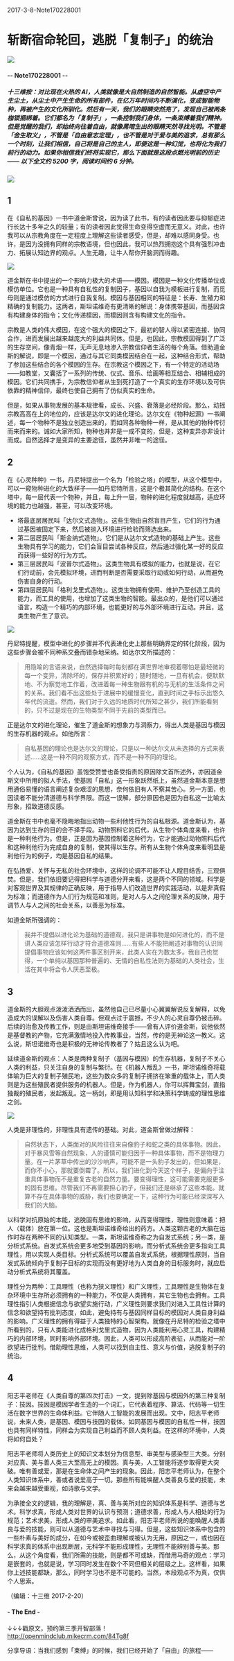 2017-3-8-Note170228001

# 斩断宿命轮回，逃脱「复制子」的统治

![](https://mmbiz.qlogo.cn/mmbiz_jpg/P7zzkBGoztHzxT7gkyjg038c1WhJX5dzpY1v0liagMZ9icyJIicwW6XqOUroiaFsTVPUgmemvHxYrcGNXbD7DrO5zg/0?wx_fmt=jpeg)

#### -- Note170228001 --

##### **十三维按**：对比现在火热的 AI，人类就像是大自然制造的自然智能。从虚空中产生尘土，从尘土中产生生命的所有部件，在亿万年时间内不断演化，变成智能物种，再被产生的文化所驯化。然后有一天，我们的眼睛突然亮了，发现自己被两条枷锁捆绑着。它们都名为「复制子」，一条控制我们身体，一条束缚着我们精神。但是觉醒的我们，却始终向往着自由，就像黑暗生出的眼睛天然寻找光明。不管是「舍生取义」，不管是「自由意志定理」，也不管是对于爱与美的追求，总有那么一个时刻，让我们相信，自己将是自己的主人，即便这是一种幻觉，也将化为我们前行的动力。如果你相信我们终将实现它，那么下面就是这段点燃光明前的历史—— **以下全文约 5200 字，阅读时间约 6 分钟。**
![](https://mmbiz.qlogo.cn/mmbiz_jpg/P7zzkBGoztFdTT1RPIdf6ORianbMULhviaXy7lWYAPo2zx7gibtKJCE5rNZT51f2n309SQsYl6xGHqXF8tIibrbRmg/0?wx_fmt=jpeg)


## 1
在《自私的基因》一书中道金斯曾说，因为读了此书，有的读者因此要与抑郁症进行长达十多年之久的较量；有的读者因此觉得生命变得空虚而无意义。对此，也许我可以从宗教角度在一定程度上理解这些读者感受，但是，却难以感同身受。也许，是因为没拥有同样的宗教语境，但也因此，我可以热烈拥抱这个具有强烈冲击力、拓展认知边界的观点。人生无趣，让牛人帮你开脑洞而得趣。

![](https://mmbiz.qlogo.cn/mmbiz_jpg/P7zzkBGoztGa5fhHUZYvjZ3lic8ibPHs0S7JewgIXsibj9g4aGJlrzCt3W5kHkfFZUubibZmaEp418bw2DoEziaZg8Q/0?wx_fmt=jpeg)

道金斯在书中提出的一个影响力极大的术语——模因。模因是一种文化传播单位或模仿单位。它也是一种具有自私性的复制因子，基因以自我为模板进行复制，而觅母则是通过模仿的方式进行自我复制。模因与基因相同的特征是：长寿、生殖力和精确的复制能力。这两者，斯坦诺维奇有更清晰的解说：身体携带基因，而基因含有构建身体的指令；文化传递模因，而模因则含有构建文化的指令。

宗教是人类的伟大模因，在这个强大的模因之下，最初的智人得以紧密连接、协同合作，进而发展出越来越庞大的利益共同体。但是，也因此，宗教模因得到了广泛的生存空间，像青烟一样，无声无息地渗入宗教信仰者生活的每个角落。借助道金斯的解说，即是一个模因，通过与其它同类模因结合在一起，这种结合形式，帮助了参加这些结合的各个模因的生存。在宗教这个模因之下，有一个特定的活动场——如教堂，又囊括了一系列的传统、仪式、音乐、绘画等相互结合、相辅相成的模因。它们共同携手，为宗教信仰者从生到死打造了一个真实的生存环境以及可供依靠的精神信仰，最终也使自己拥有了仿似真实的生命。

但是，如果从事物发展的基本规律看，成长、兴盛、衰落是必经阶段。那么，动摇宗教高高在上的地位的，应该是达尔文的进化理论。达尔文在《物种起源》一书阐述，每一个物种不是独立创造出来的，而如同各种物种一样，是从其他的物种传衍而来而来的。诚如大家所知，物种也并非是一成不变的，但是，这种变异亦非设计而成。自然选择才是变异的主要途径，虽然并非唯一的途径。

## 2
在《心灵种种》一书，丹尼特提出一个名为「检验之塔」的模型，从这个模型中，可以一窥物种进化的大致样子——如丹尼特所言，这是个极其简化的结构。在这个塔中，每一层代表一个物种，并且，每上升一层，物种的进化程度就越高，适应环境的能力也越强，甚至，可以改变环境。

- 塔最底层居民叫「达尔文式造物」。这些生物由自然盲目产生，它们的行为通过基因被固定下来，然后被抛入环境进行检验而筛选出来。
- 第二层居民叫「斯金纳式造物」。它们是从达尔文式造物的基础上产生。这些生物具有学习的能力，它们会盲目尝试各种反应，然后通过强化某一好的反应而获得一些好的行为方式。
- 第三层居民叫「波普尔式造物」。这类生物具有模拟的能力，也就是说，在它们行动前，会先模拟环境，进而判断是否需要采取行动或如何行动，从而避免伤害自身的行动。
- 第四层居民叫「格利戈里式造物」。这类生物拥有使用、维护乃至创造工具的能力，而工具的使用，也增加了这类生物的智能。最出众的，是他们可以通过语言，构造一个精巧的内部环境，也能更好的与外部环境进行互动。并且，这类生物产生了意识。

![](https://mmbiz.qlogo.cn/mmbiz_jpg/P7zzkBGoztGa5fhHUZYvjZ3lic8ibPHs0S4XO8d1QIwQ3kibFZ3OHJwm42o7iaSe6WTkyEZ01EPmq9uibHIhKj8NOGA/0?wx_fmt=jpeg)

丹尼特提醒，模型中进化的步骤并不代表进化史上那些明确界定的转化阶段，因为这些步骤会被不同种系交叠而错杂地采纳。如达尔文所描述的：

> 用隐喻的言语来说，自然选择每时每刻都在满世界地审视着哪怕是最轻微的每一个变异，清除坏的，保存并积累好的；随时随地，一旦有机会，便默默地、不为察觉地工作着，改进着每一种生物跟有机的与无机的生活条件之间的关系。我们看不出这些处于进展中的缓慢变化，直到时间之手标示出悠久年代的流逝。然而，我们对于久远的地质时代所知之甚少，我们所能看到的，只不过是现在的生物类型不同于先前的类型而已。

正是达尔文的进化理论，催生了道金斯的想象力与洞察力，得出人类是基因与模因的生存机器的观点。如他所言：

> 自私基因的理论也是达尔文的理论，只是以一种达尔文从未选择的方式来表述……这是一种不同的观察方式，而不是一种不同的理论。

个人认为，《自私的基因》虽饱受赞誉也备受指责的原因除文首所述外，亦因道金斯文中所用的拟人手法，使基因「自私」这一形象跃然纸上，虽然道金斯本意是想用通俗易懂的语言阐述复杂艰涩的思想，奈何依旧有人不察其苦心。另一方面，也因读者不能分清道德与科学界限。而这一误解，部分原因也是因为自私这一比喻太形象，招致道德反感。

道金斯在书中也毫不隐晦地指出动物一些利他性行为的自私根源。道金斯认为，基因为达到生存的目的会不择手段。动物照料它的后代，从生物个体角度来看，也许是一种利他行为。但是，正是因为基因控制着这种行为，它才能通过动物照料后代和这种利他行为完成自身的复制，使其得以生存。所有从生物个体角度来看明显是利他行为的例子，均是基因自私的结果。

在弘扬爱、关怀与无私的社会环境中，这样的论调不可能不让人瞠目结舌，三观俱焚。但是，我们依旧要记得把科学与道德分开来看，这是两个不同的领域。科学是对客观世界及其规律的正确反映，用于指导人们改造世界的实践活动，以是非真假为标准；而道德作为人们行为规范和准则，是对人与人之间伦理关系的反映，用于调节人与人之间的社会关系，以善恶为标准。

如道金斯所强调的：

> 我并不提倡以进化论为基础的道德观，我只是讲事物是如何进化的，而不是讲人类应该怎样行动才符合道德准则……有些人不能把阐述对事物的认识同提倡事物应该如何这两件事区别开来，此类人实在为数太多。我自己也觉得，一个单纯以基因那种普遍的、无情的自私性法则为基础的人类社会，生活在其中将会令人厌恶至极。

## 3
道金斯的大胆观点泼泼洒洒而出，虽然他自己已尽量小心翼翼解说反复解释，以免造成大的误解以及伤害人类自尊。但观点过于震撼，不少人的心灵自尊仍被击碎。后续的治愈及传教工作，则是由斯坦诺维奇接手——曾有人评价道金斯，说他依然是基督教的产物，它充满激情地投入传教事业，当然，传的是无神论这一教义。这么说，斯坦诺维奇也是积极的无神论传教者了？姑且这么认为吧。

延续道金斯的观点：人类是两种复制子（基因与模因）的生存机器，复制子不关心人类的利益，只关注自身的复制与繁衍。在《机器人叛乱》一书，斯坦诺维奇将载体喻为巨大的复制子殖民地，这些为数众多的复制子拥挤在笨重的载体上，而人类则是为这些殖民者提供服务的机器人。但是，作为机器人，你可以挥舞宝剑，直指独裁的殖民者，发起叛乱。这一柄剑，即是用认知科学和决策科学铸成的理性思维之剑。

![](https://mmbiz.qlogo.cn/mmbiz_jpg/P7zzkBGoztGa5fhHUZYvjZ3lic8ibPHs0SmcBrbdYX3cpcQUicHqnKqFhnZdDZ7mZWmXpMwRBX7yy77vZdZvaEC0Q/0?wx_fmt=jpeg)

人类是非理性的，非理性具有遗传的基础。对此，道金斯曾做过解释：

> 自然状态下，人类面对的风险往往来自像豹子和蛇之类的具体事物。因此，对于暴风雪等自然现象，人的谨慎可能归因于一种具体事物，而不是物理力量。在一片茅草中传出的沙沙响声，可能不是一头豹子发出的，但如果是，而你不小心，那就要倒霉了。所以，我们进化到今天这个样子，是偏向于注重具体事物而不是重复古老的自然力量。要变得理性，这可能需要克服更多的固有思维。尽管我们不再需要担心豹子，但我们还是继承了这些本能。就算不存在具体事物的威胁，我们也要确定一下，这种行为可能已经深深写入我们的大脑。

以科学对抗原始的本能，逃脱固有思维的影响，从而变得理性，理性则意味着：把人（载体）放在第一位。这也是斯坦诺维奇给出的药方。人类这颗古老的大脑在运作时存在两种不同的认知类型。一类，斯坦诺维奇称之为自发式系统；另一类，是分析式系统。自发式系统会更多地受到基因的影响，而分析式系统会更多指向工具理性，用以实现人类目标。分析式系统可以覆盖自发式系统，根据理性原则，当自发式系统倾向于复制子目标的实现而没有更好地为人类自身的目标服务时，就应启动分析式系统将其覆盖。

理性分为两种：工具理性（也称为狭义理性）和广义理性，工具理性是生物体在复杂环境中生存所必须拥有的一种能力，不仅是人类拥有，其它生物也会拥有。工具理性指引人类根据信念与欲望实施行动，广义理性则要求我们对进入工具性计算的信念和欲望持有批判态度，如此，避免持有与基因同样目标的模因对人类自身利益的影响。广义理性的拥有得益于人类独特的心智架构。就像在丹尼特的检验之塔中所看到的，只有人类能进化成格利戈里式造物，因为人类能利用心灵工具，构建精巧的内部环境，同时影响外部环境。因此，人类可以形成高阶表征，从而能对一阶欲望进行批判。借助理性思维，人类可以找到自主性、意义与价值，逃脱复制子的统治。

## 4
阳志平老师在《人类自尊的第四次打击》一文，提到除基因与模因外的第三种复制子：技因。技因是模因学者生造的一个词汇，它代表着程序、算法、代码等一切生活在数字世界的生命体利益。它伴随人工智能的发展而出现。文中，阳志平老师说，未来人类，是基因、模因与技因的载体。如同基因与模因的自私性一样，技因也具有同样特性，同样会为实现自己利益而不顾人类利益。在这样的环境中，人类将如何自处？

阳志平老师将人类历史上的知识文本划分为信息型、审美型与感染型三大类。分别对应真、美与善人类三大至高无上的模因。真与美，人工智能将逐步取得更大突破。唯有善或爱，那是在生命体之间产生的现象。因此，阳志平老师认为，在整个人类知识体系中，善或者说爱高于一切。那些所有能唤醒人类善良与爱的技能，未来会越来越受重视，如诗歌与文学。

为承接全文的逻辑，我的理解是，真、善与美所对应的知识体系是科学、道德与艺术。科学求真，形成人类对世界的认识与预测；道德求善，形成人与人相处的行为规范；艺术求美，形成人类的审美追求。如此看，阳志平老师所说的能唤醒人类善良与爱的技能，则可以从道德与艺术中寻找与习得。但是，这些知识体系中包含的一些朴素与美好的成分，在如今或被歪曲理解或被认为无用，原因之一，或也因在科学求真的体系中出现断层，无科学不能形成理性，无理性不能辨别善与美。那么，从这个角度看，我们所需的技能，则是都不可或缺，而借用马奇的观点：学习是嵌套的，也就是说，学习同时发生在数个不同但相关的层级之上。这样看，如果你上述技能都缺，那么，同时学习也不是不可能的。当然，本段观点不为真，仅供个人思索。

（编辑：十三维 2017-2-20）

#### - The End - 

↓↓↓戳原文，预约第三季开智部落！
http://openmindclub.mikecrm.com/84Tg8f


分享导语：当我们感到「束缚」的时候，我们已经开始了「自由」的旅程——


